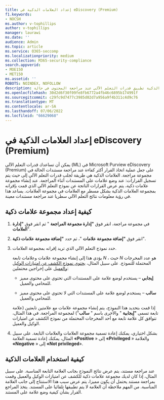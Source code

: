 ```yaml
---
title: إعداد العلامات الذكية في eDiscovery (Premium)
f1.keywords:
- NOCSH
ms.author: v-tophillips
author: v-tophillips
manager: laurawi
ms.date: ''
audience: Admin
ms.topic: article
ms.service: O365-seccomp
ms.localizationpriority: medium
ms.collection: M365-security-compliance
search.appverid:
- MOE150
- MET150
ms.assetid: ''
ROBOTS: NOINDEX, NOFOLLOW
description: تتيح لك العلامات الذكية تطبيق قدرات التعلم الآلي عند مراجعة المحتوى في حالة eDiscovery (Premium). استخدم مجموعات العلامات الذكية لعرض نتائج نماذج الكشف عن التعلم الآلي، مثل نموذج امتياز الوكيل والعميل.
ms.openlocfilehash: 30d2d6f30f09fe8fb6772a4fb46c6895b174991f
ms.sourcegitcommit: c29fc9d7477c3985d02d7a956a9f4b311c4d9c76
ms.translationtype: MT
ms.contentlocale: ar-SA
ms.lasthandoff: 07/06/2022
ms.locfileid: "66629068"
---
```

# <a name="set-up-smart-tags-in-ediscovery-premium"></a>إعداد العلامات الذكية في eDiscovery (Premium)

يمكن أن تساعدك قدرات التعلم الآلي (ML) في Microsoft Purview eDiscovery (Premium) على جعل عملية اتخاذ القرار أكثر كفاءة عند مراجعة مستندات الحالة في مجموعة مراجعة. العلامات الذكية هي طريقة لجلب قدرات التعلم الآلي إلى حيث يتم تسجيل القرارات: عند وضع علامات على المستندات أثناء المراجعة. عند إنشاء مجموعة علامات ذكية، يتم عرض القرارات الناتجة عن نموذج التعلم الآلي الذي قمت بإقرانه بمجموعة العلامات الذكية بشكل مسطر مع العلامات في مجموعة العلامات. يساعد هذا في رؤية معلومات نتائج التعلم الآلي سطريا عند مراجعة مستندات معينة.

## <a name="how-to-set-up-a-smart-tag-group"></a>كيفية إعداد مجموعة علامات ذكية

1. في مجموعة مراجعة، انقر فوق **"إدارة مجموعة المراجعة** " ثم انقر فوق **"إدارة العلامات**".

2. انقر فوق **"إضافة مجموعة علامات** "، ثم حدد **"إضافة مجموعة علامات ذكية**".

3. حدد نموذج التعلم الآلي الذي تريد إقرانه بمجموعة العلامات.
    
   يؤدي هذا إلى إنشاء مجموعة علامات وعلامات تابعة *N* ، حيث *N* هو عدد المخرجات المحتملة للنموذج. على سبيل المثال، [يحتوي نموذج الكشف عن امتيازات الوكيل والعميل](attorney-privilege-detection.md) على إخراجين محتملين: 

   - **إيجابي** – يستخدم لوضع علامة على المستندات التي تحتوي على محتوى مميز للمحامي والعميل.
   
   - **سالب** – يستخدم لوضع علامة على المستندات التي لا تحتوي على محتوى مميز للمحامي والعميل.
    
    إذا قمت بتحديد هذا النموذج، يتم إنشاء مجموعة علامات مع علامتين تابعتين (علامة تابعة تسمى **"إيجابية** " والأخرى باسم " **سالب**") لمجموعة المراجعة. في هذا المثال، تتوافق كل علامة تابعة مع أحد المخرجات المحتملة من نموذج الكشف عن امتيازات الوكيل والعميل.

4. بشكل اختياري، يمكنك إعادة تسمية مجموعة العلامات والعلامات التابعة. على سبيل المثال، يمكنك إعادة تسمية العلامة **«Positive** » إلى **«Privileged** » والعلامة **«Negative** » إلى **«Not privileged**».

## <a name="how-to-use-smart-tags"></a>كيفية استخدام العلامات الذكية

عند مراجعة مستند، يتم عرض نتائج النموذج بجانب العلامة التابعة المناسبة. على سبيل المثال، إذا كان لديك مجموعة علامات ذكية للكشف عن امتيازات الوكيل والعميل وقمت بمراجعة مستند يحتمل أن يكون مميزا، يتم عرض سبب هذا الاستنتاج إلى جانب العلامة المناسبة. من المهم ملاحظة أن العلامة لا يتم تطبيقها تلقائيا على المستند. يتخذ المراجع القرار بشأن كيفية وضع علامة على المستند.
